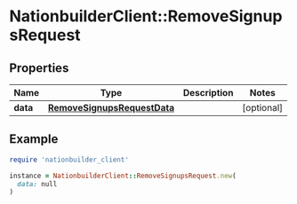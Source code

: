 # NationbuilderClient::RemoveSignupsRequest

## Properties

| Name | Type | Description | Notes |
| ---- | ---- | ----------- | ----- |
| **data** | [**RemoveSignupsRequestData**](RemoveSignupsRequestData.md) |  | [optional] |

## Example

```ruby
require 'nationbuilder_client'

instance = NationbuilderClient::RemoveSignupsRequest.new(
  data: null
)
```


